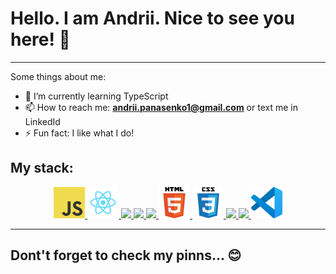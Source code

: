 # Hello. I am Andrii. Nice to see you here! 👋
___
Some things about me:
- 🌱 I’m currently learning TypeScript
- 📫 How to reach me: **andrii.panasenko1@gmail.com** or text me in LinkedId
- ⚡ Fun fact: I like what I do!

## My stack:
<p align="center" justify="space-between">
<a href="https://developer.mozilla.org/en-US/docs/Web/JavaScript">
  <img src="https://raw.githubusercontent.com/github/explore/80688e429a7d4ef2fca1e82350fe8e3517d3494d/topics/javascript/javascript.png" width="50" />
<a/>
  
<a href="https://react.dev/">
  <img src="https://raw.githubusercontent.com/github/explore/80688e429a7d4ef2fca1e82350fe8e3517d3494d/topics/react/react.png" width="50" />
<a/>
  
<a href="https://redux.js.org/">
  <img src="https://redux.js.org/img/redux.svg" width="50" />
<a/>
  
<a href="https://git-scm.com/">
  <img src="https://raw.githubusercontent.com/danielcranney/readme-generator/main/public/icons/skills/git-colored.svg" width="50" />
<a/>
  
<a href="https://vitejs.dev/">
  <img src="https://vitejs.dev/logo-with-shadow.png" width="50" />
<a/>
  
<a href="https://developer.mozilla.org/en-US/docs/Glossary/HTML5">
  <img src="https://raw.githubusercontent.com/github/explore/80688e429a7d4ef2fca1e82350fe8e3517d3494d/topics/html/html.png" width="50" />
<a/>
  
<a href="https://www.w3.org/TR/CSS/#css">
  <img src="https://raw.githubusercontent.com/github/explore/80688e429a7d4ef2fca1e82350fe8e3517d3494d/topics/css/css.png" width="50" />
<a/>
  
<a href="https://www.mongodb.com/">
  <img src="https://webimages.mongodb.com/_com_assets/cms/kuyjf3vea2hg34taa-horizontal_default_slate_blue.svg?auto=format%252Ccompress" width="50" />
<a/>
  
<a href="https://nodejs.org/en/">
  <img src="https://raw.githubusercontent.com/danielcranney/readme-generator/main/public/icons/skills/nodejs-colored.svg" width="50" />
<a/>

  <a href="https://code.visualstudio.com/">
    <img src="https://raw.githubusercontent.com/github/explore/80688e429a7d4ef2fca1e82350fe8e3517d3494d/topics/visual-studio-code/visual-studio-code.png" width="50"/>
  </a>
</p>

___

## Dont't forget to check my pinns... 😊
